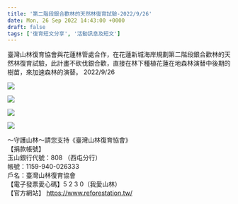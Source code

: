 ```yaml
---
title: '第二階段銀合歡林的天然林復育試驗-2022/9/26'
date: Mon, 26 Sep 2022 14:43:00 +0000
draft: false
tags: ['復育短文分享', '活動訊息及短文']
---
```


臺灣山林復育協會與花蓮林管處合作，在花蓮新城海岸規劃第二階段銀合歡林的天然林復育試驗，此計畫不砍伐銀合歡，直接在林下種植花蓮在地森林演替中後期的樹苗，來加速森林的演替。 2022/9/26

![](https://www.reforestation.tw/wp-content/uploads/2022/11/17F4D1F6-0B55-4CBB-AB62-6A66569F1F4A.jpeg)

![](https://www.reforestation.tw/wp-content/uploads/2022/11/5915EC36-CCD6-45BD-9843-DB90AAC1D453.jpeg)

![](https://www.reforestation.tw/wp-content/uploads/2022/11/974D03D8-8709-40B1-A3EE-4FA3272ECF4C.jpeg)

![](https://www.reforestation.tw/wp-content/uploads/2022/11/6F0D083C-293B-4FFF-90DD-407BFD9EE055.jpeg)

～守護山林～請您支持《臺灣山林復育協會》  
【捐款帳號】  
玉山銀行代號：808 （西屯分行）  
帳號：1159-940-026333  
戶名：臺灣山林復育協會  
【電子發票愛心碼】5 2 3 0（我愛山林）  
【官方網站】 https://www.reforestation.tw/